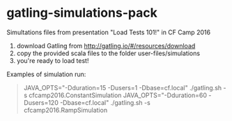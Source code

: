 # gatling-simulations-pack
Simultations files from presentation "Load Tests 101!" in CF Camp 2016

1. download Gatling from http://gatling.io/#/resources/download
2. copy the provided scala files to the folder user-files/simulations
3. you're ready to load test!

Examples of simulation run:
> JAVA_OPTS="-Dduration=15 -Dusers=1 -Dbase=cf.local" ./gatling.sh -s cfcamp2016.ConstantSimulation
> JAVA_OPTS="-Dduration=60 -Dusers=120 -Dbase=cf.local" ./gatling.sh -s cfcamp2016.RampSimulation
